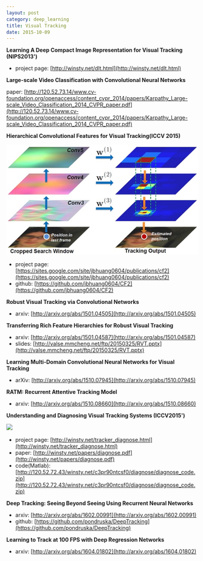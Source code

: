 ```yaml
---
layout: post
category: deep_learning
title: Visual Tracking
date: 2015-10-09
---
```


**Learning A Deep Compact Image Representation for Visual Tracking (NIPS2013')**

- project page: [http://winsty.net/dlt.html](http://winsty.net/dlt.html)

**Large-scale Video Classification with Convolutional Neural Networks**

paper: [http://120.52.73.14/www.cv-foundation.org/openaccess/content_cvpr_2014/papers/Karpathy_Large-scale_Video_Classification_2014_CVPR_paper.pdf](http://120.52.73.14/www.cv-foundation.org/openaccess/content_cvpr_2014/papers/Karpathy_Large-scale_Video_Classification_2014_CVPR_paper.pdf)

**Hierarchical Convolutional Features for Visual Tracking(ICCV 2015)**

<img src="/assets/visual-tracking/Hierarchical_Convolutional_Features_for_Visual_Tracking_teaser.jpg"/>

- project page: [https://sites.google.com/site/jbhuang0604/publications/cf2](https://sites.google.com/site/jbhuang0604/publications/cf2)
- github: [https://github.com/jbhuang0604/CF2](https://github.com/jbhuang0604/CF2)

**Robust Visual Tracking via Convolutional Networks**

- arxiv: [http://arxiv.org/abs/1501.04505](http://arxiv.org/abs/1501.04505)

**Transferring Rich Feature Hierarchies for Robust Visual Tracking**

- arxiv: [http://arxiv.org/abs/1501.04587](http://arxiv.org/abs/1501.04587)
- slides: [http://valse.mmcheng.net/ftp/20150325/RVT.pptx](http://valse.mmcheng.net/ftp/20150325/RVT.pptx)

**Learning Multi-Domain Convolutional Neural Networks for Visual Tracking**

- arXiv: [http://arxiv.org/abs/1510.07945](http://arxiv.org/abs/1510.07945)

**RATM: Recurrent Attentive Tracking Model**

- arxiv: [http://arxiv.org/abs/1510.08660](http://arxiv.org/abs/1510.08660)

**Understanding and Diagnosing Visual Tracking Systems (ICCV2015')**

![](http://winsty.net/diagnose/pipeline.png)

- project page: [http://winsty.net/tracker_diagnose.html](http://winsty.net/tracker_diagnose.html)
- paper: [http://winsty.net/papers/diagnose.pdf](http://winsty.net/papers/diagnose.pdf)
- code(Matlab): [http://120.52.72.43/winsty.net/c3pr90ntcsf0/diagnose/diagnose_code.zip](http://120.52.72.43/winsty.net/c3pr90ntcsf0/diagnose/diagnose_code.zip)

**Deep Tracking: Seeing Beyond Seeing Using Recurrent Neural Networks**

- arxiv: [http://arxiv.org/abs/1602.00991](http://arxiv.org/abs/1602.00991)
- github: [https://github.com/pondruska/DeepTracking](https://github.com/pondruska/DeepTracking)

**Learning to Track at 100 FPS with Deep Regression Networks**

- arxiv: [http://arxiv.org/abs/1604.01802](http://arxiv.org/abs/1604.01802)